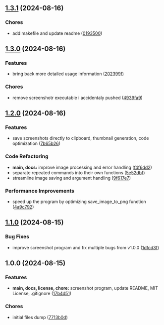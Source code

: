 

## [1.3.1](https://github.com/piradite/screenshotr/compare/1.3.0...1.3.1) (2024-08-16)


### Chores

* add makefile and update readme ([0193500](https://github.com/piradite/screenshotr/commit/01935006d0ee4fe92ca41b7881e0334c1d69e9f2))

## [1.3.0](https://github.com/piradite/screenshotr/compare/1.2.0...1.3.0) (2024-08-16)


### Features

* bring back more detailed usage information ([202399f](https://github.com/piradite/screenshotr/commit/202399fcdc8ec9db613cd3682946d3e6909fe95e))


### Chores

* remove screenshotr executable i accidentaly pushed ([4939fa9](https://github.com/piradite/screenshotr/commit/4939fa9e1a12c52fdf5e57f1bb718765c946518f))

## [1.2.0](https://github.com/piradite/screenshotr/compare/1.1.0...1.2.0) (2024-08-16)


### Features

* save screenshots directly to clipboard, thumbnail generation, code optimization ([7b65b26](https://github.com/piradite/screenshotr/commit/7b65b269f7a07bffe0268e808cfb65560cf9d52c))


### Code Refactoring

* **main, docs:** improve image processing and error handling ([f4f6dd2](https://github.com/piradite/screenshotr/commit/f4f6dd2f9e5d528157b13eb0a21cca7128d13501))
* separate repeated commands into their own functions ([5e52dbf](https://github.com/piradite/screenshotr/commit/5e52dbf75e2eae3be59baa3878df3d412c4ef34c))
* streamline image saving and argument handling ([9f617e7](https://github.com/piradite/screenshotr/commit/9f617e7f1ca209f26af7f6a9bbd0be3f11f3f7b2))


### Performance Improvements

* speed up the program by optimizing save_image_to_png function ([4a9c792](https://github.com/piradite/screenshotr/commit/4a9c7924562f04452d77cff18c7cb616fcad04eb))

## [1.1.0](https://github.com/piradite/screenshotr/compare/1.0.0...1.1.0) (2024-08-15)


### Bug Fixes

* improve screenshot program and fix multiple bugs from v1.0.0 ([1dfcd3f](https://github.com/piradite/screenshotr/commit/1dfcd3f20e584e96a7637cabff3c79175f82e970))

## 1.0.0 (2024-08-15)


### Features

* **main, docs, license, chore:** screenshot program, update README, MIT License, .gitignore ([17b4d51](https://github.com/piradite/screenshotr/commit/17b4d512e1adb09227c778515f3a00cb6d9ed5c4))


### Chores

* initial files dump ([7713b0d](https://github.com/piradite/screenshotr/commit/7713b0db55f83079a1ebbb5e1646ee78023c59c2))
